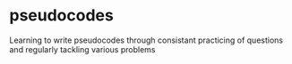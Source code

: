 # pseudocodes
 Learning to write pseudocodes through consistant practicing of questions and regularly tackling various problems
